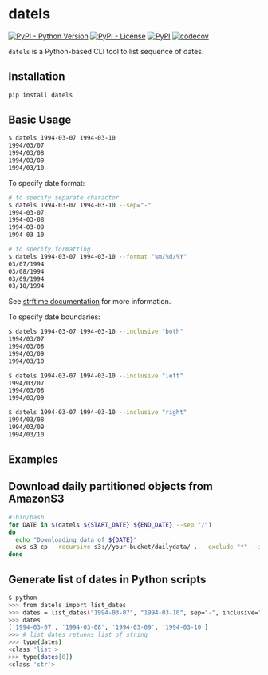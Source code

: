 # datels

[![PyPI - Python Version](https://img.shields.io/pypi/pyversions/datels?style=plastic)](https://github.com/joe-yama/datels) [![PyPI - License](https://img.shields.io/pypi/l/datels?style=plastic)](https://github.com/joe-yama/datels) [![PyPI](https://img.shields.io/pypi/v/datels?style=plastic)](https://pypi.org/project/datels/) [![codecov](https://codecov.io/gh/joe-yama/datels/branch/main/graph/badge.svg?token=RCQSYF637E)](https://codecov.io/gh/joe-yama/datels)

`datels` is a Python-based CLI tool to list sequence of dates.

## Installation

```sh
pip install datels
```

## Basic Usage

```sh
$ datels 1994-03-07 1994-03-10
1994/03/07
1994/03/08
1994/03/09
1994/03/10
```

To specify date format:

```sh
# to specify separate charactor
$ datels 1994-03-07 1994-03-10 --sep="-"
1994-03-07
1994-03-08
1994-03-09
1994-03-10
```

```sh
# to specify formatting
$ datels 1994-03-07 1994-03-10 --format "%m/%d/%Y"
03/07/1994
03/08/1994
03/09/1994
03/10/1994
```

See [strftime documentation](https://docs.python.org/3/library/datetime.html#strftime-and-strptime-behavior) for more information.

To specify date boundaries:

```bash
$ datels 1994-03-07 1994-03-10 --inclusive "both"
1994/03/07
1994/03/08
1994/03/09
1994/03/10

$ datels 1994-03-07 1994-03-10 --inclusive "left"
1994/03/07
1994/03/08
1994/03/09

$ datels 1994-03-07 1994-03-10 --inclusive "right"
1994/03/08
1994/03/09
1994/03/10
```

## Examples

## Download daily partitioned objects from AmazonS3

```bash
#!bin/bash
for DATE in $(datels ${START_DATE} ${END_DATE} --sep "/")
do
  echo "Downloading data of ${DATE}"
  aws s3 cp --recursive s3://your-bucket/dailydata/ . --exclude "*" --include "${DATE}/*"
done
```

## Generate list of dates in Python scripts

```bash
$ python
>>> from datels import list_dates
>>> dates = list_dates("1994-03-07", "1994-03-10", sep="-", inclusive="both")
>>> dates
['1994-03-07', '1994-03-08', '1994-03-09', '1994-03-10']
>>> # list_dates retuens list of string
>>> type(dates)
<class 'list'>
>>> type(dates[0])
<class 'str'>
```

